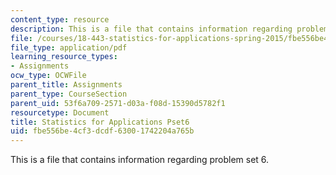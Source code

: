 ```yaml
---
content_type: resource
description: This is a file that contains information regarding problem set 6.
file: /courses/18-443-statistics-for-applications-spring-2015/fbe556be4cf3dcdf63001742204a765b_MIT18_443S15_Pset6.pdf
file_type: application/pdf
learning_resource_types:
- Assignments
ocw_type: OCWFile
parent_title: Assignments
parent_type: CourseSection
parent_uid: 53f6a709-2571-d03a-f08d-15390d5782f1
resourcetype: Document
title: Statistics for Applications Pset6
uid: fbe556be-4cf3-dcdf-6300-1742204a765b
---
```

This is a file that contains information regarding problem set 6.

